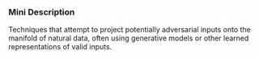 ### Mini Description

Techniques that attempt to project potentially adversarial inputs onto the manifold of natural data, often using generative models or other learned representations of valid inputs.
